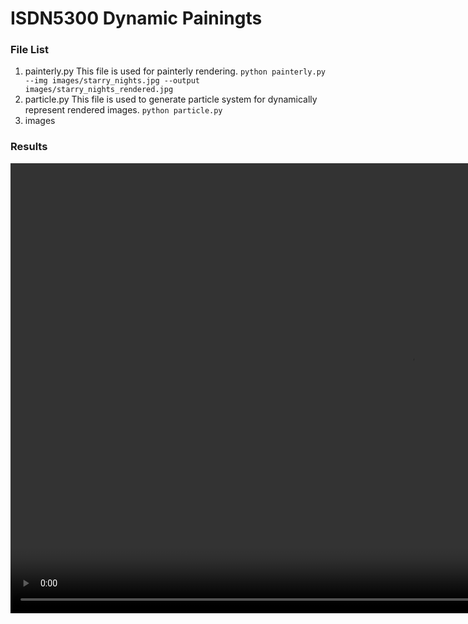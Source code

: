 # ISDN5300 Dynamic Painingts
### File List
1. painterly.py
This file is used for painterly rendering.
`python painterly.py --img images/starry_nights.jpg --output images/starry_nights_rendered.jpg`
2. particle.py
This file is used to generate particle system for dynamically represent rendered images.
`python particle.py`
3. images
### Results
<video src="images/Final_Results.mp4" width="1280" height="720" controls></video>